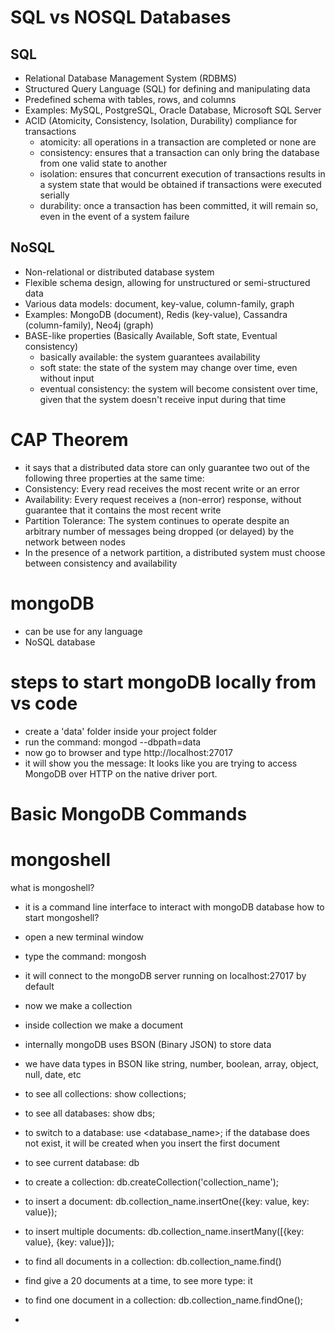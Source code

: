 # SQL vs NOSQL Databases
## SQL
- Relational Database Management System (RDBMS)
- Structured Query Language (SQL) for defining and manipulating data
- Predefined schema with tables, rows, and columns
- Examples: MySQL, PostgreSQL, Oracle Database, Microsoft SQL Server
- ACID (Atomicity, Consistency, Isolation, Durability) compliance for transactions
    - atomicity: all operations in a transaction are completed or none are
    - consistency: ensures that a transaction can only bring the database from one valid state to another
    - isolation: ensures that concurrent execution of transactions results in a system state that would be obtained if transactions were executed serially
    - durability: once a transaction has been committed, it will remain so, even in the event of a system failure


## NoSQL
- Non-relational or distributed database system
- Flexible schema design, allowing for unstructured or semi-structured data
- Various data models: document, key-value, column-family, graph
- Examples: MongoDB (document), Redis (key-value), Cassandra (column-family), Neo4j (graph)
- BASE-like properties (Basically Available, Soft state, Eventual consistency)
    - basically available: the system guarantees availability
    - soft state: the state of the system may change over time, even without input
    - eventual consistency: the system will become consistent over time, given that the system doesn't receive input during that time


# CAP Theorem
- it says that a distributed data store can only guarantee two out of the following three properties at the same time:
- Consistency: Every read receives the most recent write or an error
- Availability: Every request receives a (non-error) response, without guarantee that it contains the most recent write
- Partition Tolerance: The system continues to operate despite an arbitrary number of messages being dropped (or delayed) by the network between nodes
- In the presence of a network partition, a distributed system must choose between consistency and availability


# mongoDB
- can be use for any language
- NoSQL database


# steps to start mongoDB locally from vs code
- create a 'data' folder inside your project folder
- run the command: mongod --dbpath=data
- now go to browser and type http://localhost:27017
- it will show you the message: It looks like you are trying to access MongoDB over HTTP on the native driver port.

# Basic MongoDB Commands



# mongoshell
what is mongoshell?
- it is a command line interface to interact with mongoDB database
how to start mongoshell?
- open a new terminal window
- type the command: mongosh
- it will connect to the mongoDB server running on localhost:27017 by default
- now we make a collection
- inside collection we make a document
- internally mongoDB uses BSON (Binary JSON) to store data
- we have data types in BSON like string, number, boolean, array, object, null, date, etc
- to see all collections: show collections;
- to see all databases: show dbs;
- to switch to a database: use <database_name>; if the database does not exist, it will be created when you insert the first document
- to see current database: db
- to create a collection: db.createCollection('collection_name');
- to insert a document: db.collection_name.insertOne({key: value, key: value});
- to insert multiple documents: db.collection_name.insertMany([{key: value}, {key: value}]);
- to find all documents in a collection: db.collection_name.find()
- find give a 20 documents at a time, to see more type: it

- to find one document in a collection: db.collection_name.findOne();
-

